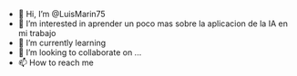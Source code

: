 - 👋 Hi, I’m @LuisMarin75
- 👀 I’m interested in aprender un poco mas sobre la aplicacion de la IA en mi trabajo
- 🌱 I’m currently learning 
- 💞️ I’m looking to collaborate on ...
- 📫 How to reach me 

<!---
LuisMarin75/LuisMarin75 is a ✨ special ✨ repository because its `README.md` (this file) appears on your GitHub profile.
You can click the Preview link to take a look at your changes.
--->
